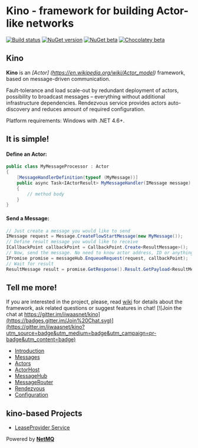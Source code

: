 # Kino - framework for building Actor-like networks


[![Build status](https://ci.appveyor.com/api/projects/status/khn5imataa5uw4oj?svg=true)](https://ci.appveyor.com/project/iiwaasnet/kino)
[![NuGet version](https://badge.fury.io/nu/kino.svg)](https://badge.fury.io/nu/kino)
[![NuGet beta](https://img.shields.io/badge/nuget-kino%200.0.1.25--alpha-orange.svg)](https://www.nuget.org/packages/kino/0.0.1.25-alpha)
[![Chocolatey beta](https://img.shields.io/badge/chocolatey-kino.Rendezvous--0.0.1.25--alpha-orange.svg)](https://chocolatey.org/packages/kino.Rendezvous/0.0.1.25-alpha)

Kino
------------------------
**Kino** is an *[Actor] (https://en.wikipedia.org/wiki/Actor_model)* framework, based on message-driven communication.

Fault-tolerance and load scale-out by redundant deployment of actors, possibility to broadcast messages – everything without additional infrastructure dependencies. Rendezvous service provides actors auto-discovery and reduces amount of required configuration.

Platform requirements: Windows with .NET 4.6+.

It is simple!
-------------------------------------
#### Define an Actor:

```csharp
public class MyMessageProcessor : Actor
{
    [MessageHandlerDefinition(typeof (MyMessage))]
    public async Task<IActorResult> MyMessageHandler(IMessage message)
    {
        // method body
    }
}
```
#### Send a Message:

```csharp
// Just create a message you would like to send
IMessage request = Message.CreateFlowStartMessage(new MyMessage());
// Define result message you would like to receive
ICallbackPoint callbackPoint = CallbackPoint.Create<ResultMessage>();
// Now, send the message. No need to know actor address, ID or anything else!
IPromise promise = messageHub.EnqueueRequest(request, callbackPoint);
// Wait for result
ResultMessage result = promise.GetResponse().Result.GetPayload<ResultMessage>();
```

Tell me more!
-------------------------------------
If you are interested in the project, please, read [wiki](https://github.com/iiwaasnet/kino/wiki) for details about the framework, ask related questions or suggest features in chat! [![Join the chat at https://gitter.im/iiwaasnet/kino](https://badges.gitter.im/Join%20Chat.svg)](https://gitter.im/iiwaasnet/kino?utm_source=badge&utm_medium=badge&utm_campaign=pr-badge&utm_content=badge)


* [Introduction](https://github.com/iiwaasnet/kino/wiki)
* [Messages](https://github.com/iiwaasnet/kino/wiki/Messages)
* [Actors](https://github.com/iiwaasnet/kino/wiki/Actors)
* [ActorHost](https://github.com/iiwaasnet/kino/wiki/ActorHost)
* [MessageHub](https://github.com/iiwaasnet/kino/wiki/MessageHub)
* [MessageRouter](https://github.com/iiwaasnet/kino/wiki/MessageRouter)
* [Rendezvous](https://github.com/iiwaasnet/kino/wiki/Rendezvous)
* [Configuration](https://github.com/iiwaasnet/kino/wiki/Configuration)

kino-based Projects
-------------------------------------
* [LeaseProvider Service](https://github.com/iiwaasnet/kino.LeaseProvider)
 

Powered by **[NetMQ](https://github.com/zeromq/netmq)**
